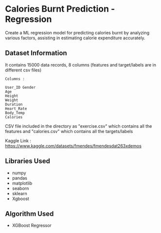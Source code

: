 # Calories Burnt Prediction - Regression
Create a ML regression model for predicting calories burnt by analyzing various factors, assisting in estimating calorie expenditure accurately.

## Dataset Information

It contains 15000 data records, 8 columns (features and target/labels are in different csv files)

```
Columns :

User_ID	Gender
Age
Height
Weight
Duration
Heart_Rate
Body_Temp
Calories
```
CSV file included in the directory as "exercise.csv" which contains all the features and "calories.csv" which contains all the targets/labels

Kaggle Link :  https://www.kaggle.com/datasets/fmendes/fmendesdat263xdemos

## Libraries Used

* numpy
* pandas
* matplotlib
* seaborn
* sklearn
* Xgboost



## Algorithm Used

* XGBoost Regressor
